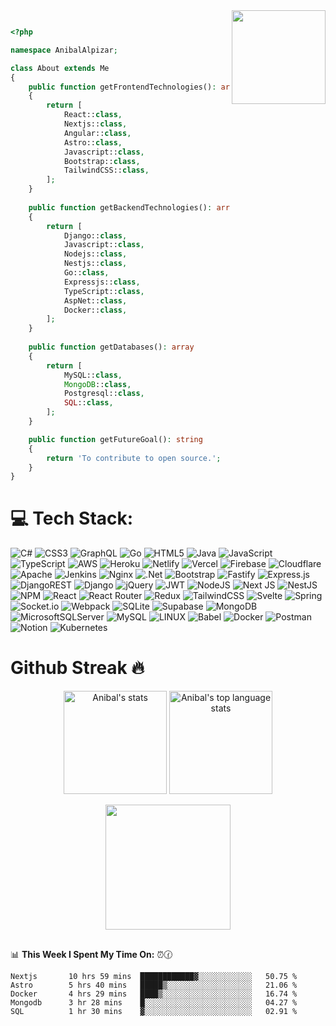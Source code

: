 <img align='right' src='https://user-images.githubusercontent.com/5713670/87202985-820dcb80-c2b6-11ea-9f56-7ec461c497c3.gif' width='150'>

<!-- ### Hi, I'm Anibal Alpizar 👋

- 📘 Software engineering
- 🔭 React
- 🌱 I’m currently learning React/TS, Tailwindcss
- 📫 Contact email: anibal.alpizar14@gmail.com -->

```php

<?php

namespace AnibalAlpizar;

class About extends Me
{
    public function getFrontendTechnologies(): array
    {
        return [
            React::class,
            Nextjs::class,
            Angular::class,
            Astro::class,
            Javascript::class,
            Bootstrap::class,
            TailwindCSS::class,
        ];
    }
    
    public function getBackendTechnologies(): array
    {
        return [
            Django::class,
            Javascript::class,
            Nodejs::class,
            Nestjs::class,
            Go::class,
            Expressjs::class,
            TypeScript::class,
            AspNet::class,
            Docker::class,
        ];
    }
    
    public function getDatabases(): array
    {
        return [
            MySQL::class,
            MongoDB::class, 
            Postgresql::class,
            SQL::class,
        ];
    }

    public function getFutureGoal(): string
    {
        return 'To contribute to open source.';
    }
}
```
<!--  </div> -->
<!-- <div style="display: inline_block"><br>
  <img align="center" alt="Rafa-Js" height="30" width="40" src="https://raw.githubusercontent.com/devicons/devicon/master/icons/javascript/javascript-plain.svg">
  <img align="center" alt="Rafa-React" height="30" width="40" src="https://raw.githubusercontent.com/devicons/devicon/master/icons/react/react-original.svg">
  <img align="center" alt="Rafa-HTML" height="30" width="40" src="https://raw.githubusercontent.com/devicons/devicon/master/icons/html5/html5-original.svg">
  <img align="center" alt="Rafa-CSS" height="30" width="40" src="https://raw.githubusercontent.com/devicons/devicon/master/icons/css3/css3-original.svg">
    <img align="center" alt="Rafa-CSS" height="30" width="40" src="https://github.com/devicons/devicon/blob/master/icons/tailwindcss/tailwindcss-original-wordmark.svg">
  <img align="center" alt="Rafa-Python" height="30" width="40" src="https://github.com/devicons/devicon/blob/master/icons/dot-net/dot-net-original-wordmark.svg">
  <img align="center" alt="Rafa-Python" height="30" width="40" src="https://github.com/devicons/devicon/blob/master/icons/java/java-original-wordmark.svg">
    <img align="center" alt="Rafa-Python" height="30" width="40" src="https://github.com/devicons/devicon/blob/master/icons/materialui/materialui-original.svg">
  <img align="center" alt="Rafa-Csharp" height="30" width="40" src="https://raw.githubusercontent.com/devicons/devicon/master/icons/csharp/csharp-original.svg">
</div> -->

 ##
 
<!--  <h2>See my last web project <img src="https://raw.githubusercontent.com/ItsAnunesS/ItsAnunesS/master/src/img/parrots/flags/indiaparrot.gif" width="30" height="40"/></h2>

Tasks App (Django): https://django-auth-crud-hke8.onrender.com/ <br>
E-commerce (HTML, CSS, JS): https://anibal-alpizar.github.io/ <br>
Landing page(Astro): https://anibal-alpizar.github.io/astro-landing/ -->

# 💻 Tech Stack:
![C#](https://img.shields.io/badge/c%23-%23239120.svg?style=for-the-badge&logo=c-sharp&logoColor=white) ![CSS3](https://img.shields.io/badge/css3-%231572B6.svg?style=for-the-badge&logo=css3&logoColor=white) ![GraphQL](https://img.shields.io/badge/-GraphQL-E10098?style=for-the-badge&logo=graphql&logoColor=white) ![Go](https://img.shields.io/badge/go-%2300ADD8.svg?style=for-the-badge&logo=go&logoColor=white) ![HTML5](https://img.shields.io/badge/html5-%23E34F26.svg?style=for-the-badge&logo=html5&logoColor=white) ![Java](https://img.shields.io/badge/java-%23ED8B00.svg?style=for-the-badge&logo=java&logoColor=white) ![JavaScript](https://img.shields.io/badge/javascript-%23323330.svg?style=for-the-badge&logo=javascript&logoColor=%23F7DF1E) ![TypeScript](https://img.shields.io/badge/typescript-%23007ACC.svg?style=for-the-badge&logo=typescript&logoColor=white) ![AWS](https://img.shields.io/badge/AWS-%23FF9900.svg?style=for-the-badge&logo=amazon-aws&logoColor=white) ![Heroku](https://img.shields.io/badge/heroku-%23430098.svg?style=for-the-badge&logo=heroku&logoColor=white) ![Netlify](https://img.shields.io/badge/netlify-%23000000.svg?style=for-the-badge&logo=netlify&logoColor=#00C7B7) ![Vercel](https://img.shields.io/badge/vercel-%23000000.svg?style=for-the-badge&logo=vercel&logoColor=white) ![Firebase](https://img.shields.io/badge/firebase-%23039BE5.svg?style=for-the-badge&logo=firebase) ![Cloudflare](https://img.shields.io/badge/Cloudflare-F38020?style=for-the-badge&logo=Cloudflare&logoColor=white) ![Apache](https://img.shields.io/badge/apache-%23D42029.svg?style=for-the-badge&logo=apache&logoColor=white) ![Jenkins](https://img.shields.io/badge/jenkins-%232C5263.svg?style=for-the-badge&logo=jenkins&logoColor=white) ![Nginx](https://img.shields.io/badge/nginx-%23009639.svg?style=for-the-badge&logo=nginx&logoColor=white) ![.Net](https://img.shields.io/badge/.NET-5C2D91?style=for-the-badge&logo=.net&logoColor=white) ![Bootstrap](https://img.shields.io/badge/bootstrap-%23563D7C.svg?style=for-the-badge&logo=bootstrap&logoColor=white) ![Fastify](https://img.shields.io/badge/fastify-%23000000.svg?style=for-the-badge&logo=fastify&logoColor=white) ![Express.js](https://img.shields.io/badge/express.js-%23404d59.svg?style=for-the-badge&logo=express&logoColor=%2361DAFB) ![DjangoREST](https://img.shields.io/badge/DJANGO-REST-ff1709?style=for-the-badge&logo=django&logoColor=white&color=ff1709&labelColor=gray) ![Django](https://img.shields.io/badge/django-%23092E20.svg?style=for-the-badge&logo=django&logoColor=white) ![jQuery](https://img.shields.io/badge/jquery-%230769AD.svg?style=for-the-badge&logo=jquery&logoColor=white) ![JWT](https://img.shields.io/badge/JWT-black?style=for-the-badge&logo=JSON%20web%20tokens) ![NodeJS](https://img.shields.io/badge/node.js-6DA55F?style=for-the-badge&logo=node.js&logoColor=white) ![Next JS](https://img.shields.io/badge/Next-black?style=for-the-badge&logo=next.js&logoColor=white) ![NestJS](https://img.shields.io/badge/nestjs-%23E0234E.svg?style=for-the-badge&logo=nestjs&logoColor=white) ![NPM](https://img.shields.io/badge/NPM-%23000000.svg?style=for-the-badge&logo=npm&logoColor=white) ![React](https://img.shields.io/badge/react-%2320232a.svg?style=for-the-badge&logo=react&logoColor=%2361DAFB) ![React Router](https://img.shields.io/badge/React_Router-CA4245?style=for-the-badge&logo=react-router&logoColor=white) ![Redux](https://img.shields.io/badge/redux-%23593d88.svg?style=for-the-badge&logo=redux&logoColor=white) ![TailwindCSS](https://img.shields.io/badge/tailwindcss-%2338B2AC.svg?style=for-the-badge&logo=tailwind-css&logoColor=white) ![Svelte](https://img.shields.io/badge/svelte-%23f1413d.svg?style=for-the-badge&logo=svelte&logoColor=white) ![Spring](https://img.shields.io/badge/spring-%236DB33F.svg?style=for-the-badge&logo=spring&logoColor=white) ![Socket.io](https://img.shields.io/badge/Socket.io-black?style=for-the-badge&logo=socket.io&badgeColor=010101) ![Webpack](https://img.shields.io/badge/webpack-%238DD6F9.svg?style=for-the-badge&logo=webpack&logoColor=black) ![SQLite](https://img.shields.io/badge/sqlite-%2307405e.svg?style=for-the-badge&logo=sqlite&logoColor=white) 	![Supabase](https://img.shields.io/badge/Supabase-3ECF8E?style=for-the-badge&logo=supabase&logoColor=white) ![MongoDB](https://img.shields.io/badge/MongoDB-%234ea94b.svg?style=for-the-badge&logo=mongodb&logoColor=white) ![MicrosoftSQLServer](https://img.shields.io/badge/Microsoft%20SQL%20Sever-CC2927?style=for-the-badge&logo=microsoft%20sql%20server&logoColor=white) ![MySQL](https://img.shields.io/badge/mysql-%2300f.svg?style=for-the-badge&logo=mysql&logoColor=white) ![LINUX](https://img.shields.io/badge/Linux-FCC624?style=for-the-badge&logo=linux&logoColor=black) ![Babel](https://img.shields.io/badge/Babel-F9DC3e?style=for-the-badge&logo=babel&logoColor=black) ![Docker](https://img.shields.io/badge/docker-%230db7ed.svg?style=for-the-badge&logo=docker&logoColor=white) ![Postman](https://img.shields.io/badge/Postman-FF6C37?style=for-the-badge&logo=postman&logoColor=white) ![Notion](https://img.shields.io/badge/Notion-%23000000.svg?style=for-the-badge&logo=notion&logoColor=white) ![Kubernetes](https://img.shields.io/badge/kubernetes-%23326ce5.svg?style=for-the-badge&logo=kubernetes&logoColor=white)

##
 
<h1> Github Streak 🔥</h1>
    <p align="center">
    <img height="165" src="https://gh-readme-profile.vercel.app/api?username=anibalalpizar&hide=issues&bg_color=000000&title_color=ffffff&text_color=ffffff&icon_color=f2f2f2&border_color=e4e4e4&stroke_color=ffffff&username_color=ffffff" alt="Anibal's stats" />
    <img height="165" src="https://github-readme-stats.vercel.app/api/top-langs/?username=anibalalpizar&bg_color=000000&title_color=ffffff&icon_color=ffffff&text_color=ffffff&hide_border=false&include_all_commits=false&count_private=true&layout=compact" alt="Anibal's top language stats" />
</p>
<p align="center">
    <img height="200" src="https://github-readme-streak-stats.herokuapp.com/?user=anibalalpizar&theme=highcontrast&hide_border=false" />
</p>


##

📊 **This Week I Spent My Time On:** ⏰🕜
<!--START_SECTION:waka-->
```text
Nextjs       10 hrs 59 mins  ████████████▓░░░░░░░░░░░░   50.75 % 
Astro        5 hrs 40 mins   █████▒░░░░░░░░░░░░░░░░░░░   21.06 % 
Docker       4 hrs 29 mins   ████▒░░░░░░░░░░░░░░░░░░░░   16.74 % 
Mongodb      3 hr 28 mins    █░░░░░░░░░░░░░░░░░░░░░░░░   04.27 % 
SQL          1 hr 30 mins    ▓░░░░░░░░░░░░░░░░░░░░░░░░   02.91 % 
```
<!--END_SECTION:waka-->
<!--ending-->
